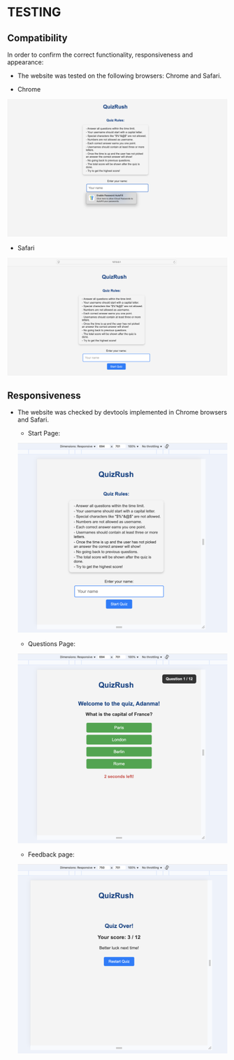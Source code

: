 # TESTING

## Compatibility

In order to confirm the correct functionality, responsiveness and appearance:

   - The website was tested on the following browsers: Chrome and Safari.

   - Chrome 

   ![Chrome](assets/documentation-images/quizrush-chrome.png)

   - Safari

   ![Safari](assets/documentation-images/quizrush-safari.png)


## Responsiveness

- The website was checked by devtools implemented in Chrome browsers and Safari.

     - Start Page:

     ![Start Page](assets/documentation-images/startpage-devtool-chrome.png)

     - Questions Page:

     ![Questions Page](assets/documentation-images/questions-devtool-chrome.png)

     - Feedback page:

     ![Feedback Page](assets/documentation-images/feedback-devtool-chrome.png)